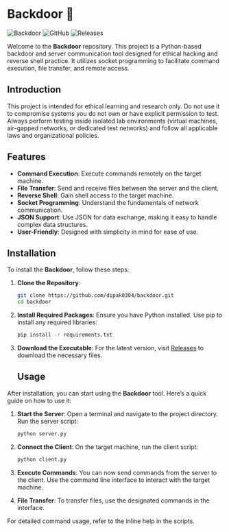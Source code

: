 # Backdoor 🐍

![Backdoor](https://img.shields.io/badge/Backdoor-Python-blue.svg) ![GitHub](https://img.shields.io/badge/GitHub-Backdoor-brightgreen.svg) ![Releases](https://img.shields.io/badge/Releases-v1.0-orange.svg)

Welcome to the **Backdoor** repository. This project is a Python-based backdoor and server communication tool designed for ethical hacking and reverse shell practice. It utilizes socket programming to facilitate command execution, file transfer, and remote access.



## Introduction
This project is intended for ethical learning and research only. Do not use it to compromise systems you do not own or have explicit permission to test. Always perform testing inside isolated lab environments (virtual machines, air-gapped networks, or dedicated test networks) and follow all applicable laws and organizational policies.


## Features

- **Command Execution**: Execute commands remotely on the target machine.
- **File Transfer**: Send and receive files between the server and the client.
- **Reverse Shell**: Gain shell access to the target machine.
- **Socket Programming**: Understand the fundamentals of network communication.
- **JSON Support**: Use JSON for data exchange, making it easy to handle complex data structures.
- **User-Friendly**: Designed with simplicity in mind for ease of use.


## Installation

To install the **Backdoor**, follow these steps:

1. **Clone the Repository**:
   ```bash
   git clone https://github.com/dipak0304/backdoor.git
   cd backdoor
   ```

2. **Install Required Packages**:
   Ensure you have Python installed. Use pip to install any required libraries:
   ```bash
   pip install -r requirements.txt
   ```

3. **Download the Executable**:
   For the latest version, visit [Releases](https://github.com/dipak0304/backdoor/release) to download the necessary files.

   ## Usage

After installation, you can start using the **Backdoor** tool. Here’s a quick guide on how to use it:

1. **Start the Server**:
   Open a terminal and navigate to the project directory. Run the server script:
   ```bash
   python server.py
   ```

2. **Connect the Client**:
   On the target machine, run the client script:
   ```bash
   python client.py
   ```

3. **Execute Commands**:
   You can now send commands from the server to the client. Use the command line interface to interact with the target machine.

4. **File Transfer**:
   To transfer files, use the designated commands in the interface.

For detailed command usage, refer to the inline help in the scripts.



